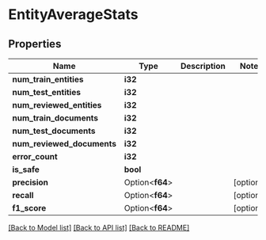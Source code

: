 # EntityAverageStats

## Properties

Name | Type | Description | Notes
------------ | ------------- | ------------- | -------------
**num_train_entities** | **i32** |  | 
**num_test_entities** | **i32** |  | 
**num_reviewed_entities** | **i32** |  | 
**num_train_documents** | **i32** |  | 
**num_test_documents** | **i32** |  | 
**num_reviewed_documents** | **i32** |  | 
**error_count** | **i32** |  | 
**is_safe** | **bool** |  | 
**precision** | Option<**f64**> |  | [optional]
**recall** | Option<**f64**> |  | [optional]
**f1_score** | Option<**f64**> |  | [optional]

[[Back to Model list]](../README.md#documentation-for-models) [[Back to API list]](../README.md#documentation-for-api-endpoints) [[Back to README]](../README.md)


